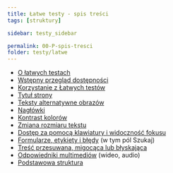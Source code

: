 ```yaml
---
title: Łatwe testy - spis treści
tags: [struktury]

sidebar: testy_sidebar

permalink: 00-P-spis-tresci
folder: testy/latwe
---
```


- [O łatwych testach](latwe-testy)
- [Wstępny przegląd dostępności](00-P-wprowadzenie2)
- [Korzystanie z Łatwych testów](00-P-wprowadzenie3)
- [Tytuł strony](01-P-tytul-strony)
- [Teksty alternatywne obrazów](02-P-odpowiedniki-tekstowe-obrazow)
- [Nagłówki](03_P_naglowki)
- [Kontrast kolorów](04_P_wspolczynnik_kontrastu)
- [Zmiana rozmiaru tekstu](05_P_zmiana-rozmiaru-tekstu)
- [Dostęp za pomocą klawiatury i widoczność fokusu](06_P_klawiatura)
- [Formularze, etykiety i błędy](07_P_formularze) (w tym pól Szukaj)
- [Treść przesuwana, migocąca lub błyskająca](08_P_poruszanie-i-blyski)
- [Odpowiedniki multimediów](09_P_multimedia.md) (wideo, audio)
- [Podstawowa struktura](10_P_struktura)
